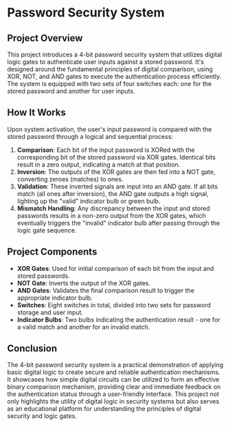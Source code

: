 # Password Security System

## Project Overview

This project introduces a 4-bit password security system that utilizes digital logic gates to authenticate user inputs against a stored password. It's designed around the fundamental principles of digital comparison, using XOR, NOT, and AND gates to execute the authentication process efficiently. The system is equipped with two sets of four switches each: one for the stored password and another for user inputs. 

## How It Works

Upon system activation, the user's input password is compared with the stored password through a logical and sequential process:

1. **Comparison**: Each bit of the input password is XORed with the corresponding bit of the stored password via XOR gates. Identical bits result in a zero output, indicating a match at that position.
2. **Inversion**: The outputs of the XOR gates are then fed into a NOT gate, converting zeroes (matches) to ones.
3. **Validation**: These inverted signals are input into an AND gate. If all bits match (all ones after inversion), the AND gate outputs a high signal, lighting up the "valid" indicator bulb or green bulb.
4. **Mismatch Handling**: Any discrepancy between the input and stored passwords results in a non-zero output from the XOR gates, which eventually triggers the "invalid" indicator bulb after passing through the logic gate sequence.

## Project Components

- **XOR Gates**: Used for initial comparison of each bit from the input and stored passwords.
- **NOT Gate**: Inverts the output of the XOR gates.
- **AND Gates**: Validates the final comparison result to trigger the appropriate indicator bulb.
- **Switches**: Eight switches in total, divided into two sets for password storage and user input.
- **Indicator Bulbs**: Two bulbs indicating the authentication result - one for a valid match and another for an invalid match.

## Conclusion

The 4-bit password security system is a practical demonstration of applying basic digital logic to create secure and reliable authentication mechanisms. It showcases how simple digital circuits can be utilized to form an effective binary comparison mechanism, providing clear and immediate feedback on the authentication status through a user-friendly interface. This project not only highlights the utility of digital logic in security systems but also serves as an educational platform for understanding the principles of digital security and logic gates.
